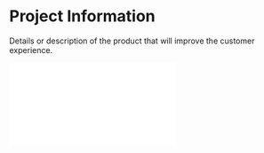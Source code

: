 # Project Information

Details or description of the product that will improve the customer experience.

![Share2Teach](./public/pdfs/techspec.pdf)


